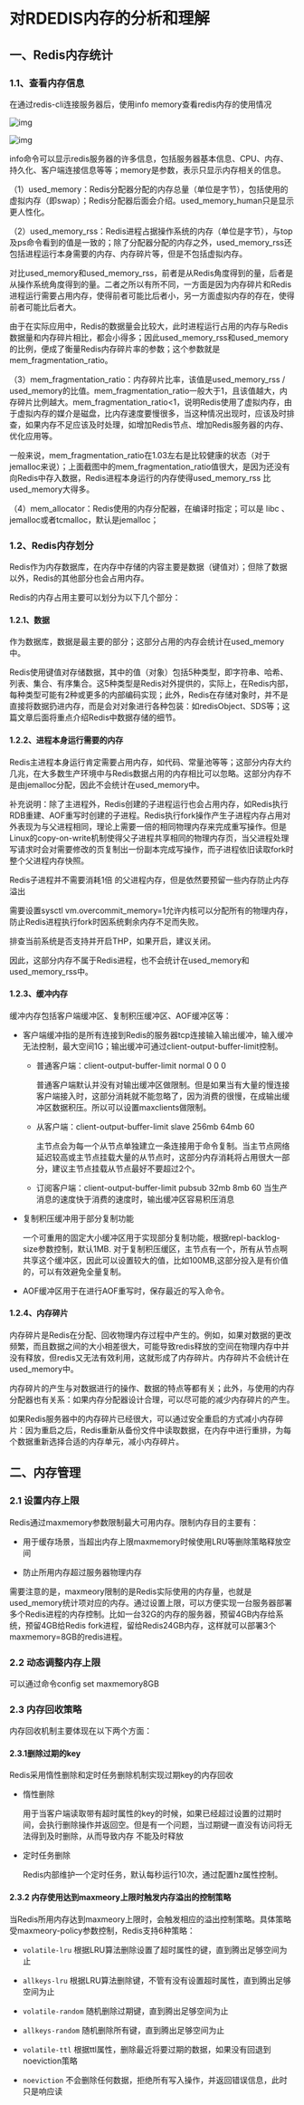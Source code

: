 # 对RDEDIS内存的分析和理解

## 一、Redis内存统计

### 1.1、查看内存信息

在通过redis-cli连接服务器后，使用info memory查看redis内存的使用情况

![img](readme.assets/wps1.jpg)

![img](readme.assets/wps2.jpg)

info命令可以显示redis服务器的许多信息，包括服务器基本信息、CPU、内存、持久化、客户端连接信息等等；memory是参数，表示只显示内存相关的信息。

 （1）used_memory：Redis分配器分配的内存总量（单位是字节），包括使用的虚拟内存（即swap）；Redis分配器后面会介绍。used_memory_human只是显示更人性化。

（2）used_memory_rss：Redis进程占据操作系统的内存（单位是字节），与top及ps命令看到的值是一致的；除了分配器分配的内存之外，used_memory_rss还包括进程运行本身需要的内存、内存碎片等，但是不包括虚拟内存。

对比used_memory和used_memory_rss，前者是从Redis角度得到的量，后者是从操作系统角度得到的量。二者之所以有所不同，一方面是因为内存碎片和Redis进程运行需要占用内存，使得前者可能比后者小，另一方面虚拟内存的存在，使得前者可能比后者大。

由于在实际应用中，Redis的数据量会比较大，此时进程运行占用的内存与Redis数据量和内存碎片相比，都会小得多；因此used_memory_rss和used_memory的比例，便成了衡量Redis内存碎片率的参数；这个参数就是mem_fragmentation_ratio。

（3）mem_fragmentation_ratio：内存碎片比率，该值是used_memory_rss / used_memory的比值。mem_fragmentation_ratio一般大于1，且该值越大，内存碎片比例越大。mem_fragmentation_ratio<1，说明Redis使用了虚拟内存，由于虚拟内存的媒介是磁盘，比内存速度要慢很多，当这种情况出现时，应该及时排查，如果内存不足应该及时处理，如增加Redis节点、增加Redis服务器的内存、优化应用等。

 

一般来说，mem_fragmentation_ratio在1.03左右是比较健康的状态（对于jemalloc来说）；上面截图中的mem_fragmentation_ratio值很大，是因为还没有向Redis中存入数据，Redis进程本身运行的内存使得used_memory_rss 比used_memory大得多。

 （4）mem_allocator：Redis使用的内存分配器，在编译时指定；可以是 libc 、jemalloc或者tcmalloc，默认是jemalloc；

 

### 1.2、Redis内存划分

Redis作为内存数据库，在内存中存储的内容主要是数据（键值对）；但除了数据以外，Redis的其他部分也会占用内存。

 Redis的内存占用主要可以划分为以下几个部分：

#### 1.2.1、数据

作为数据库，数据是最主要的部分；这部分占用的内存会统计在used_memory中。

Redis使用键值对存储数据，其中的值（对象）包括5种类型，即字符串、哈希、列表、集合、有序集合。这5种类型是Redis对外提供的，实际上，在Redis内部，每种类型可能有2种或更多的内部编码实现；此外，Redis在存储对象时，并不是直接将数据扔进内存，而是会对对象进行各种包装：如redisObject、SDS等；这篇文章后面将重点介绍Redis中数据存储的细节。

####  1.2.2、进程本身运行需要的内存

Redis主进程本身运行肯定需要占用内存，如代码、常量池等等；这部分内存大约几兆，在大多数生产环境中与Redis数据占用的内存相比可以忽略。这部分内存不是由jemalloc分配，因此不会统计在used_memory中。

 补充说明：除了主进程外，Redis创建的子进程运行也会占用内存，如Redis执行RDB重建、AOF重写时创建的子进程。Redis执行fork操作产生子进程内存占用对外表现为与父进程相同，理论上需要一倍的相同物理内存来完成重写操作。但是Linux的copy-on-write机制使得父子进程共享相同的物理内存页，当父进程处理写请求时会对需要修改的页复制出一份副本完成写操作，而子进程依旧读取fork时整个父进程内存快照。

Redis子进程并不需要消耗1倍 的父进程内存，但是依然要预留一些内存防止内存溢出

需要设置sysctl vm.overcommit_memory=1允许内核可以分配所有的物理内存，防止Redis进程执行fork时因系统剩余内存不足而失败。

排查当前系统是否支持并开启THP，如果开启，建议关闭。

因此，这部分内存不属于Redis进程，也不会统计在used_memory和used_memory_rss中。

####  1.2.3、缓冲内存

缓冲内存包括客户端缓冲区、复制积压缓冲区、AOF缓冲区等：

- 客户端缓冲指的是所有连接到Redis的服务器tcp连接输入输出缓冲，输入缓冲无法控制，最大空间1G；输出缓冲可通过client-output-buffer-limit控制。

  - 普通客户端：client-output-buffer-limit normal 0 0 0

    普通客户端默认并没有对输出缓冲区做限制。但是如果当有大量的慢连接客户端接入时，这部分消耗就不能忽略了，因为消费的很慢，在成输出缓冲区数据积压。所以可以设置maxclients做限制。

  - 从客户端：client-output-buffer-limit slave 256mb 64mb 60

    主节点会为每一个从节点单独建立一条连接用于命令复制。当主节点网络延迟较高或主节点挂载大量的从节点时，这部分内存消耗将占用很大一部分，建议主节点挂载从节点最好不要超过2个。

  - 订阅客户端：client-output-buffer-limit pubsub 32mb 8mb 60 当生产消息的速度快于消费的速度时，输出缓冲区容易积压消息

- 复制积压缓冲用于部分复制功能

  一个可重用的固定大小缓冲区用于实现部分复制功能，根据repl-backlog-size参数控制，默认1MB. 对于复制积压缓区，主节点有一个，所有从节点啊共享这个缓冲区，因此可以设置较大的值，比如100MB,这部分投入是有价值的，可以有效避免全量复制。

- AOF缓冲区用于在进行AOF重写时，保存最近的写入命令。

####  1.2.4、内存碎片

内存碎片是Redis在分配、回收物理内存过程中产生的。例如，如果对数据的更改频繁，而且数据之间的大小相差很大，可能导致redis释放的空间在物理内存中并没有释放，但redis又无法有效利用，这就形成了内存碎片。内存碎片不会统计在used_memory中。

 内存碎片的产生与对数据进行的操作、数据的特点等都有关；此外，与使用的内存分配器也有关系：如果内存分配器设计合理，可以尽可能的减少内存碎片的产生。

 如果Redis服务器中的内存碎片已经很大，可以通过安全重启的方式减小内存碎片：因为重启之后，Redis重新从备份文件中读取数据，在内存中进行重排，为每个数据重新选择合适的内存单元，减小内存碎片。

##  二、内存管理

### 2.1 设置内存上限

Redis通过maxmemory参数限制最大可用内存。限制内存目的主要有：

- 用于缓存场景，当超出内存上限maxmemory时候使用LRU等删除策略释放空间

- 防止所用内存超过服务器物理内存

需要注意的是，maxmeory限制的是Redis实际使用的内存量，也就是used_memory统计项对应的内存。通过设置上限，可以方便实现一台服务器部署多个Redis进程的内存控制。比如一台32G的内存的服务器，预留4GB内存给系统，预留4GB给Redis fork进程，留给Redis24GB内存，这样就可以部署3个maxmemory=8GB的redis进程。

### 2.2 动态调整内存上限

可以通过命令config set maxmemory8GB

### 2.3 内存回收策略

内存回收机制主要体现在以下两个方面：

#### 2.3.1删除过期的key

Redis采用惰性删除和定时任务删除机制实现过期key的内存回收

- 惰性删除

  用于当客户端读取带有超时属性的key的时候，如果已经超过设置的过期时间，会执行删除操作并返回空。但是有一个问题，当过期键一直没有访问将无法得到及时删除，从而导致内存 不能及时释放

- 定时任务删除

  Redis内部维护一个定时任务，默认每秒运行10次，通过配置hz属性控制。

#### 2.3.2 内存使用达到maxmeory上限时触发内存溢出的控制策略

当Redis所用内存达到maxmeory上限时，会触发相应的溢出控制策略。具体策略受maxmeory-policy参数控制，Redis支持6种策略：

- `volatile-lru`  根据LRU算法删除设置了超时属性的键，直到腾出足够空间为止

- `allkeys-lru`  根据LRU算法删除键，不管有没有设置超时属性，直到腾出足够空间为止

- `volatile-random`  随机删除过期键，直到腾出足够空间为止

- `allkeys-random`  随机删除所有键，直到腾出足够空间为止

- `volatile-ttl` 根据ttl属性，删除最近将要过期的数据，如果没有回退到noeviction策略

- `noeviction`  不会删除任何数据，拒绝所有写入操作，并返回错误信息，此时只是响应读

